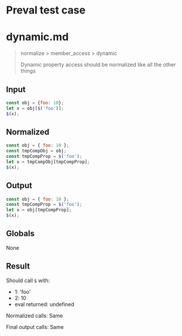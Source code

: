 # Preval test case

# dynamic.md

> normalize > member_access > dynamic
>
> Dynamic property access should be normalized like all the other things

## Input

`````js filename=intro
const obj = {foo: 10};
let x = obj[$('foo')];
$(x);
`````

## Normalized

`````js filename=intro
const obj = { foo: 10 };
const tmpCompObj = obj;
const tmpCompProp = $('foo');
let x = tmpCompObj[tmpCompProp];
$(x);
`````

## Output

`````js filename=intro
const obj = { foo: 10 };
const tmpCompProp = $('foo');
let x = obj[tmpCompProp];
$(x);
`````

## Globals

None

## Result

Should call `$` with:
 - 1: 'foo'
 - 2: 10
 - eval returned: undefined

Normalized calls: Same

Final output calls: Same
